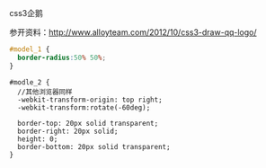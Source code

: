 
css3企鹅

参开资料：http://www.alloyteam.com/2012/10/css3-draw-qq-logo/



```css
#model_1 {
  border-radius:50% 50%;
}
```


```csss 
#modle_2 {
  //其他浏览器同样
  -webkit-transform-origin: top right;
  -webkit-transform:rotate(-60deg);

  border-top: 20px solid transparent;
  border-right: 20px solid;
  height: 0;
  border-bottom: 20px solid transparent;
}

```
